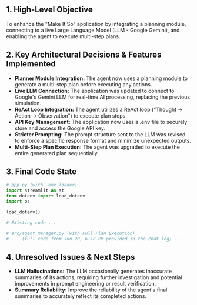 ## 1. High-Level Objective ##

To enhance the "Make It So" application by integrating a planning module, connecting to a live Large Language Model (LLM - Google Gemini), and enabling the agent to execute multi-step plans.

## 2. Key Architectural Decisions & Features Implemented ##

* **Planner Module Integration:**  The agent now uses a planning module to generate a multi-step plan before executing any actions.
* **Live LLM Connection:** The application was updated to connect to Google's Gemini LLM for real-time AI processing, replacing the previous simulation.
* **ReAct Loop Integration:** The agent utilizes a ReAct loop ("Thought -> Action -> Observation") to execute plan steps.
* **API Key Management:** The application now uses a .env file to securely store and access the Google API key.
* **Stricter Prompting:** The prompt structure sent to the LLM was revised to enforce a specific response format and minimize unexpected outputs.
* **Multi-Step Plan Execution:** The agent was upgraded to execute the entire generated plan sequentially.

## 3. Final Code State ##

```python
# app.py (with .env loader)
import streamlit as st
from dotenv import load_dotenv
import os

load_dotenv()

# Existing code ...
```

```python
# src/agent_manager.py (with Full Plan Execution)
# ... (full code from Jun 20, 6:18 PM provided in the chat log) ...
```


## 4. Unresolved Issues & Next Steps ##

* **LLM Hallucinations:** The LLM occasionally generates inaccurate summaries of its actions, requiring further investigation and potential improvements in prompt engineering or result verification.
* **Summary Reliability:**  Improve the reliability of the agent's final summaries to accurately reflect its completed actions.

